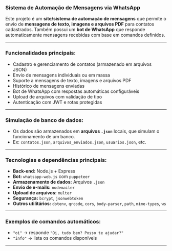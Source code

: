 ###  Sistema de Automação de Mensagens via WhatsApp

Este projeto é um **site/sistema de automação de mensagens** que permite o envio de **mensagens de texto, imagens e arquivos PDF** para contatos cadastrados. Também possui um **bot de WhatsApp** que responde automaticamente mensagens recebidas com base em comandos definidos.

---

###  Funcionalidades principais:

* Cadastro e gerenciamento de contatos (armazenado em arquivos JSON)
* Envio de mensagens individuais ou em massa
* Suporte a mensagens de texto, imagens e arquivos PDF
* Histórico de mensagens enviadas
* Bot de WhatsApp com respostas automáticas configuráveis
* Upload de arquivos com validação de tipo
* Autenticação com JWT e rotas protegidas

---

###  Simulação de banco de dados:

* Os dados são armazenados em **arquivos `.json`** locais, que simulam o funcionamento de um banco.
* Ex: `contatos.json`, `arquivos_enviados.json`, `usuarios.json`, etc.

---

###  Tecnologias e dependências principais:

* **Back-end:** Node.js + Express
* **Bot:** `whatsapp-web.js` com `puppeteer`
* **Armazenamento de dados:** Arquivos `.json`
* **Envio de e-mails:** `nodemailer`
* **Upload de arquivos:** `multer`
* **Segurança:** `bcrypt`, `jsonwebtoken`
* **Outros utilitários:** `dotenv`, `qrcode`, `cors`, `body-parser`, `path`, `mime-types`, `ws`

---

###  Exemplos de comandos automáticos:

* `"oi"` → responde `"Oi, tudo bem? Posso te ajudar?"`
* `"info"` → lista os comandos disponíveis

---
